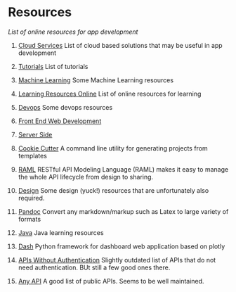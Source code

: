 # Resources
_List of online resources for app development_

1. [Cloud Services](cloud_services.md)
   List of cloud based solutions that may be useful in app development
   
2. [Tutorials](tutorials.md)
   List of tutorials
   
3. [Machine Learning](machine_learning)
   Some Machine Learning resources
   
4. [Learning Resources Online](developer_resources.md)
   List of online resources for learning
   
5. [Devops](Devops)
   Some devops resources    
   
6. [Front End Web Development](fewd)    

7. [Server Side](serverside)    

8. [Cookie Cutter](https://github.com/audreyr/cookiecutter)
   A command line utility for generating projects from templates
   
9. [RAML](https://raml.org/)
   RESTful API Modeling Language (RAML) makes it easy to manage the whole API lifecycle from design to sharing.   
   
10. [Design](design)
    Some design (yuck!) resources that are unfortunately also required.
    
11. [Pandoc](http://pandoc.org)
    Convert any markdown/markup such as Latex to large variety of formats
    
12. [Java](java)
    Java learning resources   
    
13. [Dash](https://plot.ly/products/dash/)
    Python framework for dashboard web application based on plotly         
    
14. [APIs Without Authentication](https://shkspr.mobi/blog/2016/05/easy-apis-without-authentication/)
    Slightly outdated list of APIs that do not need authentication. BUt still a few good ones there.    

15. [Any API](https://any-api.com/) 
    A good list of public APIs. Seems to be well maintained.

